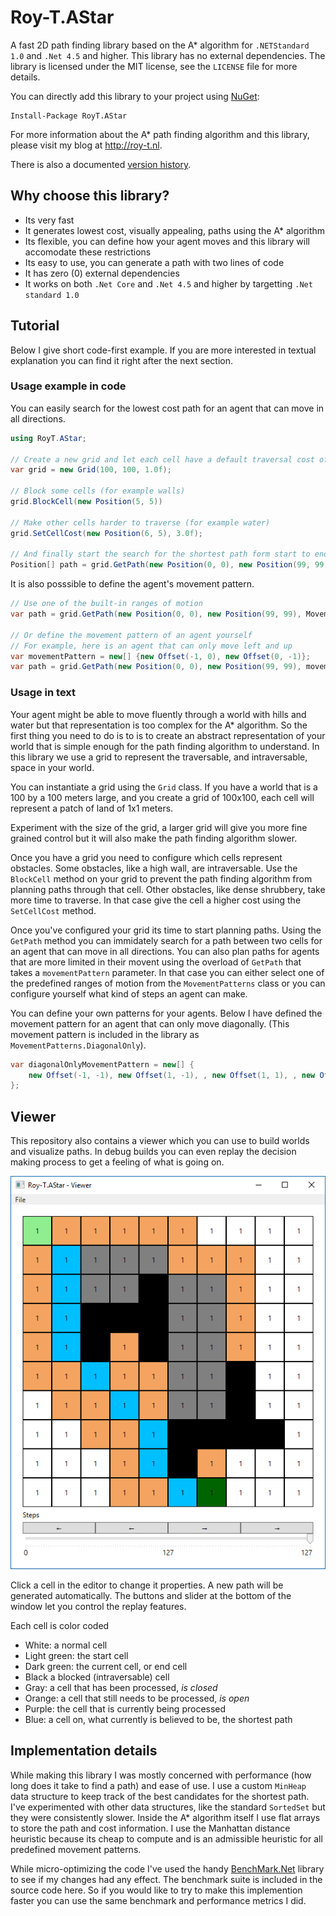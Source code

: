 # Roy-T.AStar
A fast 2D path finding library based on the A* algorithm for `.NETStandard 1.0` and `.Net 4.5` and higher. This library has no external dependencies. The library is licensed under the MIT license, see the `LICENSE` file for more details.

You can directly add this library to your project using [NuGet](https://www.nuget.org/packages/RoyT.AStar/):

```
Install-Package RoyT.AStar
```

For more information about the A* path finding algorithm and this library, please visit my blog at http://roy-t.nl.

There is also a documented [version history](versions.md).

## Why choose this library?
- Its very fast
- It generates lowest cost, visually appealing, paths using the A* algorithm
- Its flexible, you can define how your agent moves and this library will accomodate these restrictions
- Its easy to use, you can generate a path with two lines of code
- It has zero (0) external dependencies
- It works on both `.Net Core` and `.Net 4.5` and higher by targetting `.Net standard 1.0`


## Tutorial

Below I give short code-first example. If you are more interested in textual explanation you can find it right after the next section.

### Usage example in code
You can easily search for the lowest cost path for an agent that can move in all directions.

```csharp
using RoyT.AStar;

// Create a new grid and let each cell have a default traversal cost of 1.0
var grid = new Grid(100, 100, 1.0f);

// Block some cells (for example walls)
grid.BlockCell(new Position(5, 5))

// Make other cells harder to traverse (for example water)
grid.SetCellCost(new Position(6, 5), 3.0f);

// And finally start the search for the shortest path form start to end
Position[] path = grid.GetPath(new Position(0, 0), new Position(99, 99));

```
It is also posssible to define the agent's movement pattern.

```csharp
// Use one of the built-in ranges of motion
var path = grid.GetPath(new Position(0, 0), new Position(99, 99), MovementPatterns.DiagonalOnly);

// Or define the movement pattern of an agent yourself
// For example, here is an agent that can only move left and up
var movementPattern = new[] {new Offset(-1, 0), new Offset(0, -1)};
var path = grid.GetPath(new Position(0, 0), new Position(99, 99), movementPattern);

```

### Usage in text
Your agent might be able to move fluently through a world with hills and water but that representation is too complex for the A* algorithm. 
So the first thing you need to do is to is to create an abstract representation of your world that is simple enough for the path finding algorithm to understand.
In this library we use a grid to represent the traversable, and intraversable, space in your world. 

You can instantiate a grid using the `Grid` class. If you have a world that is a 100 by a 100 meters large, and you
create a grid of 100x100, each cell will represent a patch of land of 1x1 meters. 

Experiment with the size of the grid, a larger grid
will give you more fine grained control but it will also make the path finding algorithm slower.

Once you have a grid you need to configure which cells represent obstacles. Some obstacles, like a high wall, are intraversable. Use the `BlockCell` method on your grid to prevent the path finding algorithm from planning paths through that cell.
Other obstacles, like dense shrubbery, take more time to traverse. In that case give the cell a higher cost using the `SetCellCost` method.

Once you've configured your grid its time to start planning paths. Using the `GetPath` method you can immidately search for a path between two cells for an agent that can move in all directions. 
You can also plan paths for agents that are more limited in their movent using the overload of `GetPath` that takes a `movementPattern` parameter. In that case you can either select one of the predefined ranges of motion from the `MovementPatterns` class or you can configure yourself what kind of steps an agent can make.

You can define your own patterns for your agents. Below I have defined the movement pattern for an agent that can only move diagonally. (This movement pattern is included in the library as `MovementPatterns.DiagonalOnly`).

```csharp
var diagonalOnlyMovementPattern = new[] {
    new Offset(-1, -1), new Offset(1, -1), , new Offset(1, 1), , new Offset(-1, 1)
};
```


## Viewer
This repository also contains a viewer which you can use to build worlds and visualize paths.
In debug builds you can even replay the decision making process to get a feeling of what is going on.

![The viewer](viewer.png?raw=true "The viewer")
 
Click a cell in the editor to change it properties. A new path will be generated automatically.
The buttons and slider at the bottom of the window let you control the replay features.

Each cell is color coded

- White: a normal cell
- Light green: the start cell
- Dark green: the current cell, or end cell
- Black a blocked (intraversable) cell
- Gray: a cell that has been processed, *is closed*
- Orange: a cell that still needs to be processed, *is open*
- Purple: the cell that is currently being processed
- Blue: a cell on, what currently is believed to be, the shortest path


## Implementation details
While making this library I was mostly concerned with performance (how long does it take to find a path) and ease of use.
I use a custom `MinHeap` data structure to keep track of the best candidates for the shortest path. I've experimented with other data structures, like the standard `SortedSet` but they were consistently slower. 
Inside the A\* algorithm itself I use flat arrays to store the path and cost information. I use the Manhattan distance heuristic because its cheap to compute and is an admissible heuristic for all predefined movement patterns.

While micro-optimizing the code I've used the handy [BenchMark.Net](https://github.com/dotnet/BenchmarkDotNet) library to see if my changes had any effect. The benchmark suite is included in the source code here. So if you would like to try to make this implemention faster you can use the same benchmark and performance metrics I did.